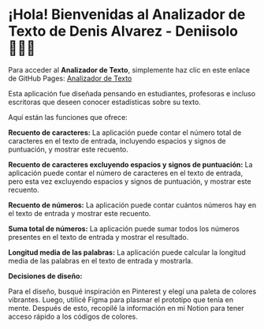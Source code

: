 # **¡Hola! Bienvenidas al Analizador de Texto de Denis Alvarez - Deniisolo 👩🏽‍🏫**

Para acceder al **Analizador de Texto**, simplemente haz clic en este enlace de GitHub Pages: [Analizador de Texto](https://deniisolo.github.io/DEV014-text-analyzer/src/)

Esta aplicación fue diseñada pensando en estudiantes, profesoras e incluso escritoras que deseen conocer estadísticas sobre su texto.

Aquí están las funciones que ofrece:

**Recuento de caracteres:** La aplicación puede contar el número total de caracteres en el texto de entrada, incluyendo espacios y signos de puntuación, y mostrar este recuento.

**Recuento de caracteres excluyendo espacios y signos de puntuación:** La aplicación puede contar el número de caracteres en el texto de entrada, pero esta vez excluyendo espacios y signos de puntuación, y mostrar este recuento.

**Recuento de números:** La aplicación puede contar cuántos números hay en el texto de entrada y mostrar este recuento.

**Suma total de números:** La aplicación puede sumar todos los números presentes en el texto de entrada y mostrar el resultado.

**Longitud media de las palabras:** La aplicación puede calcular la longitud media de las palabras en el texto de entrada y mostrarla.

**Decisiones de diseño:**

Para el diseño, busqué inspiración en Pinterest y elegí una paleta de colores vibrantes. Luego, utilicé Figma para plasmar el prototipo que tenía en mente. Después de esto, recopilé la información en mi Notion para tener acceso rápido a los códigos de colores.